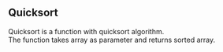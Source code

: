 ## **Quicksort**
Quicksort is a function with quicksort algorithm. </br>
The function takes array as parameter and returns sorted array. </br>

